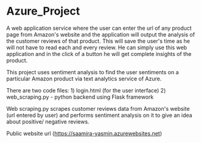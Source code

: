 # Azure_Project

A web application service where the user can enter the url of any product page from Amazon's website and the application will output the analysis of the customer reviews of that product. This will save the user's time as he will not have to read each and every review. He can simply use this web application and in the click of a button he will get complete insights of the product.

This project uses sentiment analysis to find the user sentiments on a particular Amazon product via text analytics service of Azure. 

There are two code files: 1) login.html (for the user interface)
                          2) web_scraping.py - python backend using Flask framework

Web scraping.py scrapes customer reviews data from Amazon's website (url entered by user) and performs sentiment analysis on it to give an idea about positive/ negative reviews. 

Public website url (https://saamira-yasmin.azurewebsites.net)
